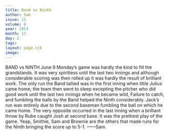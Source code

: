 ```yaml
---
title: Band vs Ninth
author: Sam
issue: 11
volume: 6
year: 1913
month: 13
day: 2
tags:
layout: page.njk
image:
---
```

BAND vs NINTH    June 9    Monday’s game was hardly the kind to fill the grandstands. It was very spiritless until the last two innings and although considerable scoring was then rolled up it was hardly the result of brilliant work. The only run the Band tallied was in the first inning when little Julius came home; the team then went to sleep excepting the pitcher who did good work until the last two innings when he became wild, Failure to catch, and fumbling the balls by the Band helped the Ninth considerably. Jack’s run was entirely due to the second baseman fumbling the ball on which he came home. The very opposite occurred in the last inning when a brilliant throw by Rube caught Josh at second base. It was the prettiest play of the game. Yeap, Smithie, Sam and Brownie are the others that made runs for the Ninth bringing the score up to 5-1. ——Sam.    
